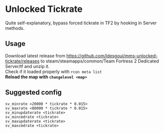 # Unlocked Tickrate

Quite self-explanatory, bypass forced tickrate in TF2 by hooking in Server methods.

## Usage

Download latest release from https://github.com/ldesgoui/mms-unlocked-tickrate/releases to steam/steamapps/common/Team Fortress 2 Dedicated Server/tf and unzip it.  
Check if it loaded properly with `rcon meta list`  
**Reload the map with `changelevel <map>`**

## Suggested config

```
sv_minrate <20000 * tickrate * 0.015>
sv_maxrate <80000 * tickrate * 0.015>
sv_minupdaterate <tickrate>
sv_mincmdrate <tickrate>
sv_maxupdaterate <tickrate>
sv_maxcmdrate <tickrate>
```
